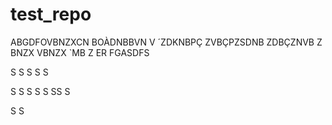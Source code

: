 # test_repo
ABGDFOVBNZXCN BOÀDNBBVN  V
´ZDKNBPÇ
ZVBÇPZSDNB
ZDBÇZNVB 
Z
BNZX
VBNZX
`MB
Z
ER
FGASDFS









S
S
S
S
S

S
S
S
S
S
SS
S

S
S
